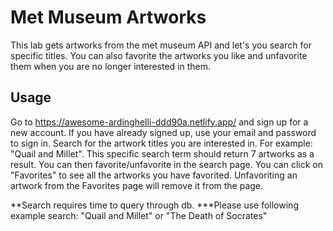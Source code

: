 # Met Museum Artworks

This lab gets artworks from the met museum API and let's you search for specific titles. You can also favorite the artworks you like and unfavorite them when you are no longer interested in them.

## Usage

Go to https://awesome-ardinghelli-ddd90a.netlify.app/ and sign up for a new account. If you have already signed up, use your email and password to sign in. Search for the artwork titles you are interested in. For example: "Quail and Millet". This specific search term should return 7 artworks as a result. You can then favorite/unfavorite in the search page. You can click on "Favorites" to see all the artworks you have favorited. Unfavoriting an artwork from the Favorites page will remove it from the page.


**Search requires time to query through db.
***Please use following example search: "Quail and Millet" or "The Death of Socrates"
